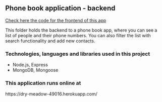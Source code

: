 ## Phone book application - backend
<a href="https://github.com/sallatero/Full-Stack/tree/master/osa2/puhelinluettelo">Check here the code for the frontend of this app</a>
<br/>
<p>This folder holds the backend to a phone book app, where you can see a list of people and their phone numbers. You can also filter the list with search functionality and add new contacts.</p>

<h3>Technologies, languages and libraries used in this project </h3>
<ul><li>Node.js, Express</li>
<li>MongoDB, Mongoose</li></ul>

<h3>This application runs online at </h3>
https://dry-meadow-49016.herokuapp.com/

<br/>
<br/>
<br/>
